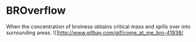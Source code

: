 # BROverflow
When the concentration of broiness obtains critical mass and spills over into surrounding areas.
![]http://www.gifbay.com/gif/come_at_me_bro-41938/
